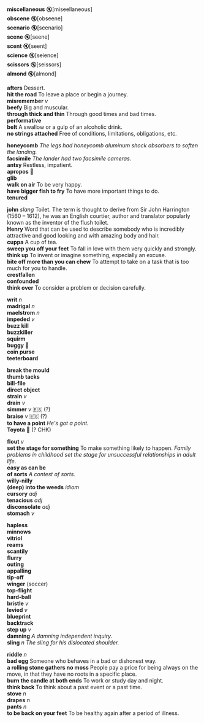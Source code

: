 
__miscellaneous__ :mute:[mis~~c~~ellaneous]  
__obscene__ :mute:[obs~~c~~ene]  
__scenario__ :mute:[s~~c~~enario]  
__scene__ :mute:[s~~c~~ene]  
__scent__ :mute:[s~~c~~ent]  
__science__ :mute:[s~~c~~ience]  
__scissors__ :mute:[s~~c~~issors]  
__almond__ :mute:[a~~l~~mond]  

__afters__ Dessert.  
__hit the road__ To leave a place or begin a journey.  
__misremember__ _v_  
__beefy__ Big and muscular.  
__through thick and thin__ Through good times and bad times.  
__performative__  
__belt__ A swallow or a gulp of an alcoholic drink.  
__no strings attached__ Free of conditions, limitations, obligations, etc.  

__honeycomb__ _The legs had honeycomb aluminum shock absorbers to soften the landing._  
__facsimile__ _The lander had two facsimile cameras._  
__antsy__ Restless, impatient.  
__apropos__ :mega:  
__glib__  
__walk on air__ To be very happy.  
__have bigger fish to fry__ To have more important things to do.  
__tenured__  

__john__ _slang_ Toilet. The term is thought to derive from Sir John Harrington (1560 – 1612), he was an English courtier, author and translator popularly known as the inventor of the flush toilet.  
__Henry__ Word that can be used to describe somebody who is incredibly attractive and good looking and with amazing body and hair.  
__cuppa__ A cup of tea.  
__sweep you off your feet__ To fall in love with them very quickly and strongly.  
__think up__ To invent or imagine something, especially an excuse.  
__bite off more than you can chew__ To attempt to take on a task that is too much for you to handle.  
__crestfallen__  
__confounded__  
__think over__ To consider a problem or decision carefully.  

__writ__ _n_  
__madrigal__ _n_  
__maelstrom__ _n_  
__impeded__ _v_  
__buzz kill__  
__buzzkiller__  
__squirm__  
__buggy__ :mega:  
__coin purse__  
__teeterboard__  

__break the mould__  
__thumb tacks__  
__bill-file__  
__direct object__  
__strain__ _v_  
__drain__ _v_  
__simmer__ _v_ :es: (?)  
__braise__ _v_ :es: (?)  
__to have a point__ _He's got a point._  
__Toyota__ :mega: (? CHK)  

__flout__ _v_  
__set the stage for something__ To make something likely to happen. _Family problems in childhood set the stage for unsuccessful relationships in adult life._  
__easy as can be__  
__of sorts__ _A contest of sorts._  
__willy-nilly__  
__(deep) into the weeds__ _idiom_  
__cursory__ _adj_  
__tenacious__ _adj_  
__disconsolate__ _adj_  
__stomach__ _v_  

__hapless__  
__minnows__  
__vitriol__  
__reams__  
__scantily__  
__flurry__  
__outing__  
__appalling__  
__tip-off__  
__winger__ (soccer)  
__top-flight__  
__hard-ball__  
__bristle__ _v_  
__levied__ _v_  
__blueprint__  
__backtrack__  
__step up__ _v_  
__damning__ _A damning independent inquiry._  
__sling__ _n_ _The sling for his dislocated shoulder._  

__riddle__ _n_  
__bad egg__ Someone who behaves in a bad or dishonest way.  
__a rolling stone gathers no moss__ People pay a price for being always on the move, in that they have no roots in a specific place.  
__burn the candle at both ends__ To work or study day and night.  
__think back__ To think about a past event or a past time.  
__stove__ _n_  
__drapes__ _n_  
__pants__ _n_  
__to be back on your feet__ To be healthy again after a period of illness.  
